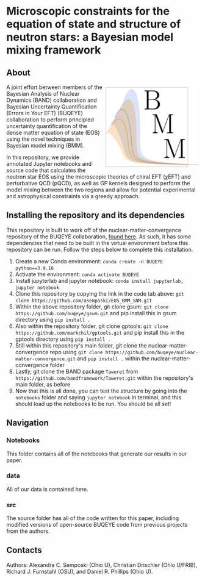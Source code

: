 # Microscopic constraints for the equation of state and structure of neutron stars: a Bayesian model mixing framework

## About 

<img align="right" width="250" src="BMM_Logo.png">

A joint effort between members of the Bayesian Analysis of Nuclear Dynamics (BAND) collaboration and Bayesian Uncertainty Quantification (Errors in Your EFT) 
(BUQEYE) collaboration to perform principled uncertainty quantification of the dense matter equation of state (EOS) using the novel techniques 
in Bayesian model mixing (BMM). 

In this repository, we provide annotated Jupyter notebooks and source code that calculates the neutron star EOS using the microscopic theories of chiral EFT ($\chi$EFT) and perturbative QCD (pQCD), as well as GP kernels designed to perform the model mixing between the two regions and allow for potential experimental and astrophysical constraints via a greedy approach.

## Installing the repository and its dependencies

This repository is built to work off of the nuclear-matter-convergence repository of the BUQEYE collaboration, [found here](https://github.com/buqeye/nuclear-matter-convergence). As such, it has some dependencies that need to be built in the virtual environment before this repository can be run. Follow the steps below to complete this installation.

1. Create a new Conda environment: `conda create -n BUQEYE python==3.9.16`
2. Activate the environment: `conda activate BUQEYE`
3. Install jupyterlab and jupyter notebook: `conda install jupyterlab, jupyter notebook`
4. Clone this repository by copying the link in the code tab above: `git clone https://github.com/asemposki/EOS_BMM_SNM.git`
5. Within the above repository folder, git clone gsum: `git clone https://github.com/buqeye/gsum.git` and pip install this in gsum directory using `pip install .`
6. Also within the repository folder, git clone gptools: `git clone https://github.com/markchil/gptools.git` and pip install this in the gptools directory using `pip install .`
7. Still within this repository's main folder, git clone the nuclear-matter-convergence repo using `git clone https://github.com/buqeye/nuclear-matter-convergence.git` and `pip install .` within the nuclear-matter-convergence folder
8. Lastly, git clone the BAND package `Taweret` from `https://github.com/bandframework/Taweret.git` within the repository's main folder, as before
9. Now that this is all done, you can test the structure by going into the `notebooks` folder and saying `jupyter notebook` in terminal, and this should load up the notebooks to be run. You should be all set!

## Navigation

### Notebooks 
This folder contains all of the notebooks that generate our results in our paper. 

### data
All of our data is contained here.

### src
The source folder has all of the code written for this paper, including modified versions of open-source BUQEYE code from previous projects from the authors.

## Contacts

Authors: Alexandra C. Semposki (Ohio U), Christian Drischler (Ohio U/FRIB), Richard J. Furnstahl (OSU), and Daniel R. Phillips (Ohio U).
